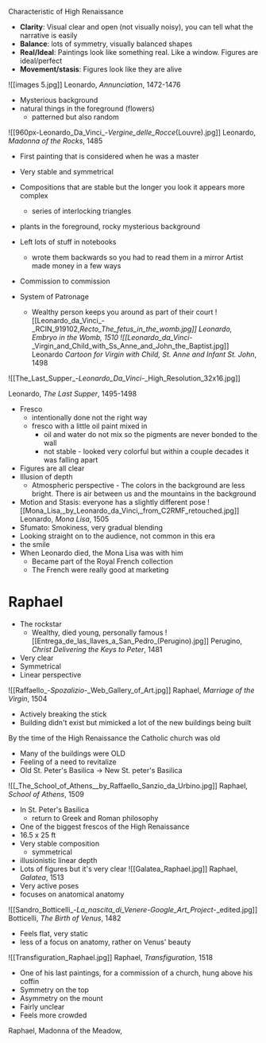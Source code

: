 Characteristic of High Renaissance
- **Clarity**: Visual clear and open (not visually noisy), you can tell what the narrative is easily
- **Balance**: lots of symmetry, visually balanced shapes
- **Real/Ideal**: Paintings look like something real. Like a window. Figures are ideal/perfect
- **Movement/stasis**: Figures look like they are alive

![[images 5.jpg]]
Leonardo, *Annunciation*, 1472-1476
- Mysterious background
- natural things in the foreground (flowers)
	- patterned but also random

![[960px-Leonardo_Da_Vinci_-_Vergine_delle_Rocce_(Louvre).jpg]]
Leonardo, *Madonna of the Rocks*, 1485
- First painting that is considered when he was a master
- Very stable and symmetrical
- Compositions that are stable but the longer you look it appears more complex
	- series of interlocking triangles 
- plants in the foreground, rocky mysterious background

- Left lots of stuff in notebooks
	- wrote them backwards so you had to read them in a mirror
Artist made money in a few ways
- Commission to commission 
- System of Patronage
	- Wealthy person keeps you around as part of their court 
![[Leonardo_da_Vinci_-_RCIN_919102,_Recto_The_fetus_in_the_womb.jpg]]
Leonardo, *Embryo in the Womb*, 1510 
![[Leonardo_da_Vinci_-_Virgin_and_Child_with_Ss_Anne_and_John_the_Baptist.jpg]]
Leonardo *Cartoon for Virgin with Child, St. Anne and Infant St. John*, 1498

![[The_Last_Supper_-_Leonardo_Da_Vinci_-_High_Resolution_32x16.jpg]]

Leonardo, *The Last Supper*, 1495-1498
- Fresco
	- intentionally done not the right way 
	- fresco with a little oil paint mixed in
		- oil and water do not mix so the pigments are never bonded to the wall 
		- not stable - looked very colorful but within a couple decades it was falling apart
- Figures are all clear
- Illusion of depth
	- Atmospheric perspective - The colors in the background are less bright. There is air between us and the mountains in the background
- Motion and Stasis: everyone has a slightly different pose
![[Mona_Lisa,_by_Leonardo_da_Vinci,_from_C2RMF_retouched.jpg]]
Leonardo, *Mona Lisa*, 1505
- Sfumato: Smokiness, very gradual blending
- Looking straight on to the audience, not common in this era
- the smile
- When Leonardo died, the Mona Lisa was with him
	- Became part of the Royal French collection
	- The French were really good at marketing
# Raphael 
- The rockstar 
	- Wealthy, died young, personally famous
![[Entrega_de_las_llaves_a_San_Pedro_(Perugino).jpg]]
Perugino, *Christ Delivering the Keys to Peter*, 1481
- Very clear 
- Symmetrical
- Linear perspective 

![[Raffaello_-_Spozalizio_-_Web_Gallery_of_Art.jpg]]
Raphael, *Marriage of the Virgin*, 1504
- Actively breaking the stick 
- Building didn't exist but mimicked a lot of the new buildings being built 

By the time of the High Renaissance the Catholic church was old
- Many of the buildings were OLD 
- Feeling of a need to revitalize 
- Old St. Peter's Basilica -> New St. peter's Basilica 

![[_The_School_of_Athens__by_Raffaello_Sanzio_da_Urbino.jpg]]
Raphael, *School of Athens*, 1509 
- In St. Peter's Basilica 
	- return to Greek and Roman philosophy 
- One of the biggest frescos of the High Renaissance 
- 16.5 x 25 ft
- Very stable composition 
	- symmetrical 
- illusionistic linear depth
- Lots of figures but it's very clear 
![[Galatea_Raphael.jpg]]
Raphael, *Galatea*, 1513
- Very active poses
- focuses on anatomical anatomy

![[Sandro_Botticelli_-_La_nascita_di_Venere_-_Google_Art_Project_-_edited.jpg]]
Botticelli, *The Birth of Venus*, 1482 
- Feels flat, very static 
- less of a focus on anatomy, rather on Venus' beauty 

![[Transfiguration_Raphael.jpg]]
Raphael, *Transfiguration*, 1518
- One of his last paintings, for a commission of a church, hung above his coffin
- Symmetry on the top
- Asymmetry on the mount
- Fairly unclear 
- Feels more crowded 

Raphael, Madonna of the Meadow, 